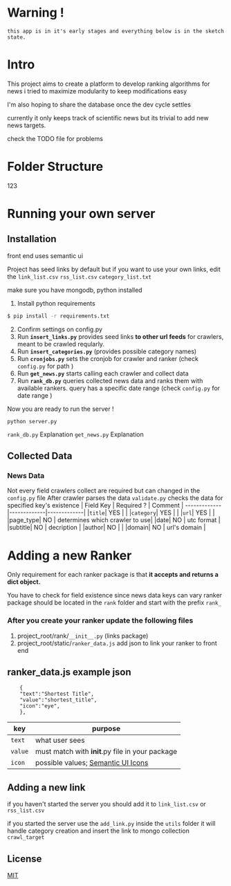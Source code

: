 # Warning !
```
this app is in it's early stages and everything below is in the sketch state.
``` 

# Intro

This project aims to create a platform to develop ranking algorithms for news
i tried to maximize modularity to keep modifications easy

I'm also hoping to share the database once the dev cycle settles

currently it only keeps track of scientific news but its trivial to add new news targets.

check the TODO file for problems

# Folder Structure
123


# Running your own server

## Installation
front end uses semantic ui

Project has seed links by default but if you want to use your own links, edit the `link_list.csv`  `rss_list.csv`  `category_list.txt`

make sure you have mongodb, python installed
1. Install python requirements
```bash
$ pip install -r requirements.txt
```
2. Confirm settings on config.py
3. Run <b>`insert_links.py`</b> provides seed links <b>to other url feeds</b> for crawlers, meant to be crawled reqularly.
4. Run <b>`insert_categories.py`</b> (provides possible category names)
5. Run <b>`cronjobs.py`</b> sets the cronjob for crawler and ranker (check `config.py` for path )
6. Run <b>`get_news.py`</b> starts calling each crawler and collect data
7. Run <b>`rank_db.py`</b> queries collected news data and ranks them with available rankers. 
query has a specific date range (check `config.py` for date range )

Now you are ready to run the server !
```
python server.py
```

`rank_db.py`
Explanation
`get_news.py`
Explanation

## Collected Data
### News Data

Not every field crawlers collect are required but can changed in the `config.py` file
After crawler parses the data `validate.py` checks the data for specified key's existence
| Field Key | Required ? | Comment
| ------------- |-------------|-------------|
|`title`| YES |   |
|`category`| YES |  |
|`url`| YES |  |
|page_type| NO | determines which crawler to use|
|date| NO | utc format |
|subtitle| NO | decription |
|author| NO |  |
|domain| NO | url's domain |



# Adding a new Ranker

Only requirement for each ranker package is that <b>it accepts and returns a dict object.</b>

You have to check for field existence since news data keys can vary
ranker package should be located in the `rank` folder and start with the prefix `rank_` 


### After you create your ranker update the following files
1. project_root/rank/`__init__.py` (links package)
2. project_root/static/`ranker_data.js` add json to link your ranker to front end

## ranker_data.js example json
```
    {
    "text":"Shortest Title",
    "value":"shortest_title",  
    "icon":"eye",     
    },
```
| key |  purpose
| -------------|-------------|
|`text`| what user sees
|`value`|must match with __init__.py file in your package
|`icon`|possible values; [Semantic UI Icons](https://semantic-ui.com/elements/icon.html) |


## Adding a new link
if you haven't started the server you should add it to `link_list.csv` or `rss_list.csv `

if you started the server use the `add_link.py` inside the `utils` folder
it will handle category creation and insert the link to mongo collection `crawl_target`


## License
[MIT](https://choosealicense.com/licenses/mit/)
